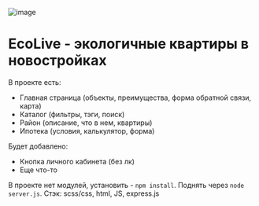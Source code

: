 ![image](https://github.com/user-attachments/assets/90f88ec3-edc3-4823-a1e7-050eefe4a7f0)


# EcoLive - экологичные квартиры в новостройках
В проекте есть: 
- Главная страница (объекты, преимущества, форма обратной связи, карта)
- Каталог (фильтры, тэги, поиск)
- Район (описание, что в нем, квартиры)
- Ипотека (условия, калькулятор, форма)

Будет добавлено: 
- Кнопка личного кабинета (без лк)
- Еще что-то

В проекте нет модулей, установить - `npm install`. Поднять через `node server.js`.
Стэк: scss/css, html, JS, express.js
